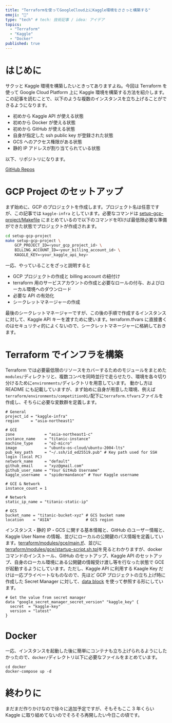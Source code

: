 ```yaml
---
title: "Terraformを使ってGoogleCloud上にKaggle環境をささっと構築する"
emoji: "🌟"
type: "tech" # tech: 技術記事 / idea: アイデア
topics:
  - "Terraform"
  - "Kaggle"
  - "Docker"
published: true
---
```


# はじめに

サクッと Kaggle 環境を構築したいときってありますよね。今回は Terraform を使って Google Cloud Platform 上に Kaggle 環境を構築する方法を紹介します。この記事を読むことで、以下のような複数のインスタンスを立ち上げることができるようになります。

- 初めから Kaggle API が使える状態
- 初めから Docker が使える状態
- 初めから GitHub が使える状態
- 自身が指定した ssh public key が登録された状態
- GCS へのアクセス権限がある状態
- 静的 IP アドレスが割り当てられている状態

以下、リポジトリになります。

[GitHub Repos](https://github.com/spider-man-tm/kaggle-infrastructure/tree/main)

# GCP Project のセットアップ

まず始めに、GCP のプロジェクトを作成します。プロジェクト名は任意ですが、この記事では `kaggle-infra` としています。必要なコマンドは [setup-gcp-project/Makefile](https://github.com/spider-man-tm/kaggle-infrastructure/blob/main/setup-gcp-project/Makefile) にまとめているので以下のコマンドを叩けば最低限必要な準備ができた状態でプロジェクトが作成されます。

```bash
cd setup-gcp-project
make setup-gcp-project \
    GCP_PROJECT_ID=<your_gcp_project_id> \
    BILLING_ACCOUNT_ID=<your_billing_account_id> \
    KAGGLE_KEY=<your_kaggle_api_key>
```

一応、やっていることをざっと説明すると

- GCP プロジェクトの作成と billing account の紐付け
- terraform 用のサービスアカウントの作成と必要なロールの付与、およびローカル環境へのダウンロード
- 必要な API の有効化
- シークレットマネージャーの作成

最後のシークレットマネージャーですが、この後の手順で作成するインスタンスに対して、Kaggle API キーを渡すために使います。terraform.tfvars に直接書くのはセキュリティ的によくないので、シークレットマネージャーに格納しておきます。

# Terraform でインフラを構築

Terraform では必要最低限のリソースをカバーするためのモジュールをまとめた`modules/`ディレクトリと、複数コンペを同時並行で走らせたり、環境を各々切り分けるために`environments/`ディレクトリを用意しています。
動かし方は README にも記載していますが、まず始めに自身が用意した環境、例えば`terraform/environments/competition01/`配下に`terraform.tfvars`ファイルを作成し、そちらに必要な変数群を定義します。

```hcl
# General
project_id = "kaggle-infra"
region     = "asia-northeast1"

# GCE
zone             = "asia-northeast1-c"
instance_name    = "titanic-instance"
machine_type     = "e2-micro"
image            = "ubuntu-os-cloud/ubuntu-2004-lts"
pub_key_path     = "~/.ssh/id_ed25519.pub" # Key path used for SSH login (local PC)
network_name     = "default"
github_email     = "xyz@gmail.com"
github_user_name = "Your GitHub Username"
kaggle_username  = "spidermandance" # Your Kaggle username

# GCE & Network
instance_count = 1

# Network
static_ip_name = "titanic-static-ip"

# GCS
bucket_name = "titanic-bucket-xyz" # GCS bucket name
location    = "ASIA"               # GCS region
```

インスタンス・静的 IP・GCS に関する基本情報と、GitHub のユーザー情報と、Kaggle User Name の情報、並びにローカルの公開鍵のパス情報を定義しています。[terraform/modules/gce/main.tf](https://github.com/spider-man-tm/kaggle-infrastructure/blob/main/terraform/modules/gce/main.tf)、並びに
[terraform/modules/gce/startup-script.sh.tpl](https://github.com/spider-man-tm/kaggle-infrastructure/blob/main/terraform/modules/gce/startup-script.sh.tpl)を見るとわかりますが、docker コマンドのインストール、GitHub のセットアップ、Kaggle API のセットアップ、自身のローカル環境にある公開鍵の情報受け渡し等を行なった状態で GCE が起動するようにしています。ただし、Kaggle API に利用する Kaagle Key だけは一応プライベートなものなので、先ほど GCP プロジェクトの立ち上げ時に作成した Secret Manager に対して、[data block](https://github.com/spider-man-tm/kaggle-infrastructure/blob/main/terraform/environments/competition01/main.tf) を使って参照する形にしています。

```hcl
# Get the value from secret manager
data "google_secret_manager_secret_version" "kaggle_key" {
  secret  = "kaggle-key"
  version = "latest"
}
```

# Docker

一応、インスタンスを起動した後に簡単にコンテナも立ち上げられるようにしたかったので、`docker/`ディレクトリ以下に必要なファイルをまとめています。

```shell
cd docker
docker-compose up -d
```

# 終わりに

まだまだ作りかけなので徐々に追加予定ですが、そもそもここ 3 年くらい Kaggle に取り組めてないのでそろそろ再開したい今日この頃です。
